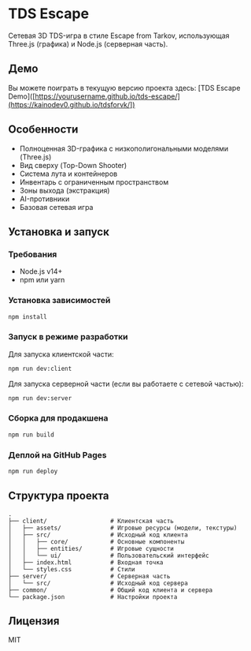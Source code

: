 # TDS Escape

Сетевая 3D TDS-игра в стиле Escape from Tarkov, использующая Three.js (графика) и Node.js (серверная часть).

## Демо

Вы можете поиграть в текущую версию проекта здесь: [TDS Escape Demo]([https://yourusername.github.io/tds-escape/](https://kainodev0.github.io/tdsforvk/])

## Особенности

- Полноценная 3D-графика с низкополигональными моделями (Three.js)
- Вид сверху (Top-Down Shooter)
- Система лута и контейнеров
- Инвентарь с ограниченным пространством
- Зоны выхода (экстракция)
- AI-противники
- Базовая сетевая игра

## Установка и запуск

### Требования

- Node.js v14+
- npm или yarn

### Установка зависимостей

```bash
npm install
```

### Запуск в режиме разработки

Для запуска клиентской части:

```bash
npm run dev:client
```

Для запуска серверной части (если вы работаете с сетевой частью):

```bash
npm run dev:server
```

### Сборка для продакшена

```bash
npm run build
```

### Деплой на GitHub Pages

```bash
npm run deploy
```

## Структура проекта

```
.
├── client/                  # Клиентская часть
│   ├── assets/              # Игровые ресурсы (модели, текстуры)
│   ├── src/                 # Исходный код клиента
│   │   ├── core/            # Основные компоненты
│   │   ├── entities/        # Игровые сущности
│   │   └── ui/              # Пользовательский интерфейс
│   ├── index.html           # Входная точка
│   └── styles.css           # Стили
├── server/                  # Серверная часть
│   └── src/                 # Исходный код сервера
├── common/                  # Общий код клиента и сервера
└── package.json             # Настройки проекта
```

## Лицензия

MIT
